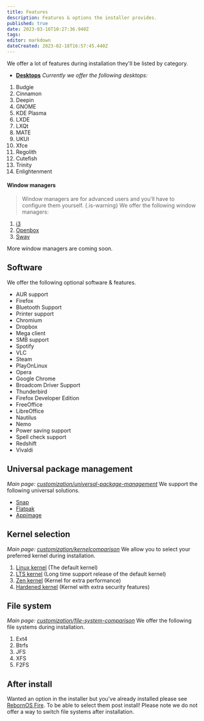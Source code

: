 ```yaml
---
title: Features
description: Features & options the installer provides.
published: true
date: 2023-03-16T10:27:36.940Z
tags: 
editor: markdown
dateCreated: 2023-02-18T16:57:45.440Z
---
```


We offer a lot of features during installation they'll be listed by category.
- [**Desktops**](/customization/desktops)
*Currently we offer the following desktops:*
1. Budgie
2. Cinnamon
3. Deepin
4. GNOME
5. KDE Plasma
6. LXDE
7. LXQt
8. MATE
9. UKUI
10. Xfce
11. Regolith
12. Cutefish
13. Trinity
14. Enlightenment
#### Window managers
>	Window managers are for advanced users and you'll have to configure them yourself.
{.is-warning}
We offer the following window managers:
1. [i3](https://i3wm.org/docs/userguide)
2. [Openbox](http://openbox.org/wiki/Help:Contents)
3. [Sway](https://github.com/swaywm/sway/wiki)

More window managers are coming soon.
## Software
We offer the following optional software & features.
- AUR support
- Firefox
- Bluetooth Support
- Printer support
- Chromium
- Dropbox
- Mega client
- SMB support
- Spotify
- VLC
- Steam
- PlayOnLinux
- Opera
- Google Chrome
- Broadcom Driver Support
- Thunderbird
- Firefox Developer Edition
- FreeOffice
- LibreOffice
- Nautilus
- Nemo
- Power saving support
- Spell check support
- Redshift
- Vivaldi
## Universal package management
*Main page: [customization/universal-package-management](/customization/universal-package-management)*
We support the following universal solutions.
- [Snap](https://snapcraft.io)
- [Flatpak](https://flatpak.org)
- [Appimage](https://appimage.org)
<!---## Theming
We offer optionally theming during installation.
More info coming soon
## Shell selection
We offer the option to select your preferred shell.
- [Bash](https://www.gnu.org/software/bash) (default)
- [Zsh](https://zsh.org)
- [Fish](https://fishshell.com)
[/customization/shell](/en/customization/shell)
-->
## Kernel selection
*Main page: [customization/kernelcomparison](/en/customization/kernelcomparison)*
We allow you to select your preferred kernel during installation.
1. [Linux kernel](https://kernel.org) (The default kernel)
2. [LTS kernel](https://kernel.org) (Long time support release of the default kernel)
3. [Zen kernel](https://github.com/zen-kernel/zen-kernel) (Kernel for extra performance)
4. [Hardened kernel](https://github.com/anthraxx/linux-hardened) (Kernel with extra security features)
## File system
*Main page: [customization/file-system-comparison](/customization/file-system-comparison)*
We offer the following file systems during installation.
1. Ext4
2. Btrfs
3. JFS
4. XFS
5. F2FS
## After install
Wanted an option in the installer but you've already installed please see [RebornOS Fire](/en/apps/rebornosfire). To be able to select them post install!
Please note we do not offer a way to switch file systems after installation.